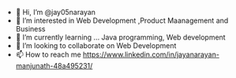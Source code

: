 - 👋 Hi, I’m @jay05narayan
- 👀 I’m interested in Web Development ,Product Maanagement and Business
- 🌱 I’m currently learning ... Java programming, Web development
- 💞️ I’m looking to collaborate on Web Development
- 📫 How to reach me https://www.linkedin.com/in/jayanarayan-manjunath-48a495231/

<!---
jay05narayan/jay05narayan is a ✨ special ✨ repository because its `README.md` (this file) appears on your GitHub profile.
You can click the Preview link to take a look at your changes.
--->
